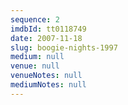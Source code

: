 ```yaml
---
sequence: 2
imdbId: tt0118749
date: 2007-11-18
slug: boogie-nights-1997
medium: null
venue: null
venueNotes: null
mediumNotes: null
---
```


